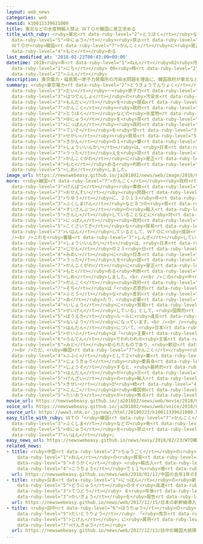 ```yaml
---
layout: web_news
categories: web
newsid: k10011339621000
title: 東北などの水産物輸入禁止 ＷＴＯが韓国に是正求める
title_with_ruby: <ruby>東北<rt data-ruby-level="2">とうほく</rt></ruby>などの<ruby>水産物<rt data-ruby-level="4">すいさんぶつ</rt></ruby><ruby>輸入<rt
  data-ruby-level="5">ゆにゅう</rt></ruby><ruby>禁止<rt data-ruby-level="5">きんし</rt></ruby>
  ＷＴＯが<ruby>韓国<rt data-ruby-level="7">かんこく</rt></ruby>に<ruby>是正<rt data-ruby-level="7">ぜせい</rt></ruby><ruby>求<rt
  data-ruby-level="4">もと</rt></ruby>める
last_modified_at: '2018-02-23T00:43:00+09:00'
datetime: 2018<ruby>年<rt data-ruby-level="1">ねん</rt></ruby>02<ruby>月<rt data-ruby-level="1">がつ</rt></ruby>23<ruby>日<rt
  data-ruby-level="1">にち</rt></ruby> 00<ruby>時<rt data-ruby-level="2">じ</rt></ruby>43<ruby>分<rt
  data-ruby-level="2">ふん</rt></ruby>
description: 東京電力・福島第一原子力発電所の汚染水問題を理由に、韓国政府が東北などの水産物の輸入を禁じていることについて、日本政府の提訴を受けたＷＴＯ＝世界貿易機関の１審にあたる小委員会は、日本の訴えを認めて、韓国側に是正を求める判断を示しました。
summary: <ruby>東京電力<rt data-ruby-level="2">とうきょうでんりょく</rt></ruby>・<ruby>福島<rt data-ruby-level="3">ふくしま</rt></ruby><ruby>第<rt
  data-ruby-level="3">だい</rt></ruby>一<ruby>原子力<rt data-ruby-level="2">げんしりょく</rt></ruby><ruby>発電所<rt
  data-ruby-level="3">はつでんしょ</rt></ruby>の<ruby>汚染水<rt data-ruby-level="7">おせんすい</rt></ruby><ruby>問題<rt
  data-ruby-level="3">もんだい</rt></ruby>を<ruby>理由<rt data-ruby-level="3">りゆう</rt></ruby>に、<ruby>韓国<rt
  data-ruby-level="7">かんこく</rt></ruby><ruby>政府<rt data-ruby-level="5">せいふ</rt></ruby>が<ruby>東北<rt
  data-ruby-level="2">とうほく</rt></ruby>などの<ruby>水産物<rt data-ruby-level="4">すいさんぶつ</rt></ruby>の<ruby>輸入<rt
  data-ruby-level="5">ゆにゅう</rt></ruby>を<ruby>禁<rt data-ruby-level="5">きん</rt></ruby>じていることについて、<ruby>日本<rt
  data-ruby-level="1">にっぽん</rt></ruby><ruby>政府<rt data-ruby-level="5">せいふ</rt></ruby>の<ruby>提訴<rt
  data-ruby-level="7">ていそ</rt></ruby>を<ruby>受<rt data-ruby-level="3">う</rt></ruby>けたＷＴＯ＝<ruby>世界<rt
  data-ruby-level="3">せかい</rt></ruby><ruby>貿易<rt data-ruby-level="5">ぼうえき</rt></ruby><ruby>機関<rt
  data-ruby-level="4">きかん</rt></ruby>の１<ruby>審<rt data-ruby-level="7">しん</rt></ruby>にあたる<ruby>小委員会<rt
  data-ruby-level="3">しょういいんかい</rt></ruby>は、<ruby>日本<rt data-ruby-level="1">にっぽん</rt></ruby>の<ruby>訴<rt
  data-ruby-level="7">うった</rt></ruby>えを<ruby>認<rt data-ruby-level="6">みと</rt></ruby>めて、<ruby>韓国側<rt
  data-ruby-level="7">かんこくがわ</rt></ruby>に<ruby>是正<rt data-ruby-level="7">ぜせい</rt></ruby>を<ruby>求<rt
  data-ruby-level="4">もと</rt></ruby>める<ruby>判断<rt data-ruby-level="5">はんだん</rt></ruby>を<ruby>示<rt
  data-ruby-level="5">しめ</rt></ruby>しました。
image_url: https://newswebeasy.github.io/ja201802/news/web/image/2018/02/23/K10011339621_1802230040_1802230042_01_02.jpg
more: <ruby>韓国<rt data-ruby-level="7">かんこく</rt></ruby><ruby>政府<rt data-ruby-level="5">せいふ</rt></ruby>が<ruby>原発<rt
  data-ruby-level="3">げんぱつ</rt></ruby><ruby>事故<rt data-ruby-level="5">じこ</rt></ruby>の<ruby>汚染水<rt
  data-ruby-level="7">おせんすい</rt></ruby><ruby>問題<rt data-ruby-level="3">もんだい</rt></ruby>を<ruby>理由<rt
  data-ruby-level="3">りゆう</rt></ruby>に、２０１３<ruby>年<rt data-ruby-level="1">ねん</rt></ruby>から<ruby>福島県<rt
  data-ruby-level="3">ふくしまけん</rt></ruby>など８つの<ruby>県<rt data-ruby-level="3">けん</rt></ruby>の<ruby>水産物<rt
  data-ruby-level="4">すいさんぶつ</rt></ruby>の<ruby>輸入<rt data-ruby-level="5">ゆにゅう</rt></ruby>をすべて<ruby>禁止<rt
  data-ruby-level="5">きんし</rt></ruby>していることなどに<ruby>対<rt data-ruby-level="3">たい</rt></ruby>し、<ruby>日本<rt
  data-ruby-level="1">にっぽん</rt></ruby><ruby>政府<rt data-ruby-level="5">せいふ</rt></ruby>は<ruby>国際的<rt
  data-ruby-level="5">こくさいてき</rt></ruby>な<ruby>貿易<rt data-ruby-level="5">ぼうえき</rt></ruby>ルールに<ruby>違反<rt
  data-ruby-level="7">いはん</rt></ruby>しているとして、ＷＴＯに<ruby>提訴<rt data-ruby-level="7">ていそ</rt></ruby>しています。<br
  /><br />これを<ruby>審議<rt data-ruby-level="7">しんぎ</rt></ruby>していたＷＴＯで１<ruby>審<rt data-ruby-level="7">しん</rt></ruby>にあたる<ruby>小委員会<rt
  data-ruby-level="3">しょういいんかい</rt></ruby>は、<ruby>日本<rt data-ruby-level="1">にっぽん</rt></ruby><ruby>時間<rt
  data-ruby-level="2">じかん</rt></ruby>の２３<ruby>日<rt data-ruby-level="1">にち</rt></ruby><ruby>未明<rt
  data-ruby-level="4">みめい</rt></ruby>に<ruby>日本<rt data-ruby-level="1">にっぽん</rt></ruby>の<ruby>訴<rt
  data-ruby-level="7">うった</rt></ruby>えを<ruby>認<rt data-ruby-level="6">みと</rt></ruby>めて、<ruby>韓国側<rt
  data-ruby-level="7">かんこくがわ</rt></ruby>に<ruby>是正<rt data-ruby-level="7">ぜせい</rt></ruby>を<ruby>求<rt
  data-ruby-level="4">もと</rt></ruby>める<ruby>判断<rt data-ruby-level="5">はんだん</rt></ruby>を<ruby>示<rt
  data-ruby-level="5">しめ</rt></ruby>しました。<br /><br />この<ruby>中<rt data-ruby-level="1">なか</rt></ruby>では、<ruby>韓国<rt
  data-ruby-level="7">かんこく</rt></ruby><ruby>政府<rt data-ruby-level="5">せいふ</rt></ruby>の<ruby>措置<rt
  data-ruby-level="7">そち</rt></ruby>は「<ruby>恣意的<rt data-ruby-level="7">しいてき</rt></ruby>（しいてき）、または<ruby>不当<rt
  data-ruby-level="4">ふとう</rt></ruby>な<ruby>差別<rt data-ruby-level="4">さべつ</rt></ruby>に<ruby>当<rt
  data-ruby-level="2">あ</rt></ruby>たり、<ruby>必要<rt data-ruby-level="4">ひつよう</rt></ruby><ruby>以上<rt
  data-ruby-level="4">いじょう</rt></ruby>に<ruby>貿易<rt data-ruby-level="5">ぼうえき</rt></ruby>を<ruby>制限<rt
  data-ruby-level="5">せいげん</rt></ruby>している」として、<ruby>国際的<rt data-ruby-level="5">こくさいてき</rt></ruby>な<ruby>貿易<rt
  data-ruby-level="5">ぼうえき</rt></ruby>ルールに<ruby>違反<rt data-ruby-level="7">いはん</rt></ruby>しているという<ruby>内容<rt
  data-ruby-level="5">ないよう</rt></ruby>になっています。<br /><br /><ruby>今回<rt data-ruby-level="2">こんかい</rt></ruby>のＷＴＯの<ruby>判断<rt
  data-ruby-level="5">はんだん</rt></ruby>について、<ruby>日本<rt data-ruby-level="1">にっぽん</rt></ruby><ruby>政府<rt
  data-ruby-level="5">せいふ</rt></ruby>は「<ruby>主要<rt data-ruby-level="4">しゅよう</rt></ruby>な<ruby>論点<rt
  data-ruby-level="6">ろんてん</rt></ruby>でわれわれの<ruby>主張<rt data-ruby-level="5">しゅちょう</rt></ruby>がすべて<ruby>認<rt
  data-ruby-level="6">みと</rt></ruby>められたものであり、<ruby>歓迎<rt data-ruby-level="7">かんげい</rt></ruby>したい」としています。<br
  /><br />ただ、<ruby>韓国<rt data-ruby-level="7">かんこく</rt></ruby><ruby>政府<rt data-ruby-level="5">せいふ</rt></ruby>がこれを<ruby>不服<rt
  data-ruby-level="4">ふふく</rt></ruby>として２<ruby>審<rt data-ruby-level="7">しん</rt></ruby>にあたるＷＴＯの<ruby>上級<rt
  data-ruby-level="3">じょうきゅう</rt></ruby><ruby>委員会<rt data-ruby-level="3">いいんかい</rt></ruby>に<ruby>上訴<rt
  data-ruby-level="7">じょうそ</rt></ruby>すると、<ruby>最終的<rt data-ruby-level="4">さいしゅうてき</rt></ruby>な<ruby>判断<rt
  data-ruby-level="5">はんだん</rt></ruby>が<ruby>示<rt data-ruby-level="5">しめ</rt></ruby>されるまでは<ruby>現在<rt
  data-ruby-level="5">げんざい</rt></ruby>の<ruby>輸入<rt data-ruby-level="5">ゆにゅう</rt></ruby><ruby>規制<rt
  data-ruby-level="5">きせい</rt></ruby>が<ruby>続<rt data-ruby-level="4">つづ</rt></ruby>けられるため、<ruby>今後<rt
  data-ruby-level="2">こんご</rt></ruby>は<ruby>韓国側<rt data-ruby-level="7">かんこくがわ</rt></ruby>の<ruby>対応<rt
  data-ruby-level="5">たいおう</rt></ruby>が<ruby>焦点<rt data-ruby-level="7">しょうてん</rt></ruby>となります。
movie_url: https://newswebeasy.github.io/ja201802/news/web/movie/2018/02/23/k10011339621_201802230519_201802230532.mp4
voice_url: https://newswebeasy.github.io/ja201802/news/web/voice/2018/02/23/k10011339621_201802230519_201802230532.mp3
source_url: https://www3.nhk.or.jp/news/html/20180223/k10011339621000.html
easy_title_with_ruby: ＷＴＯ「<ruby>韓国<rt data-ruby-level="7">かんこく</rt></ruby>が<ruby>福島<rt
  data-ruby-level="3">ふくしま</rt></ruby>などの<ruby>魚<rt data-ruby-level="2">さかな</rt></ruby>の<ruby>輸入<rt
  data-ruby-level="5">ゆにゅう</rt></ruby>を<ruby>禁止<rt data-ruby-level="5">きんし</rt></ruby>するのは<ruby>違反<rt
  data-ruby-level="7">いはん</rt></ruby>」
easy_news_url: https://newswebeasy.github.io/news/easy/2018/02/23/WTO韓国が福島などの魚の輸入を禁止するのは違反
related_news:
- title: <ruby>中国<rt data-ruby-level="2">ちゅうごく</rt></ruby>の<ruby>去年<rt data-ruby-level="3">きょねん</rt></ruby>１<ruby>年<rt
    data-ruby-level="1">ねん</rt></ruby>の<ruby>貿易<rt data-ruby-level="5">ぼうえき</rt></ruby><ruby>総額<rt
    data-ruby-level="5">そうがく</rt></ruby> <ruby>輸出入<rt data-ruby-level="5">ゆしゅつにゅう</rt></ruby><ruby>好調<rt
    data-ruby-level="4">こうちょう</rt></ruby>で１１％<ruby>増<rt data-ruby-level="5">ぞう</rt></ruby>
  url: https://newswebeasy.github.io/news/web/2018/01/12/中国の去年1年の貿易総額-輸出入好調で11増
- title: <ruby>日本<rt data-ruby-level="1">にっぽん</rt></ruby>の<ruby>新幹線<rt data-ruby-level="5">しんかんせん</rt></ruby><ruby>導入<rt
    data-ruby-level="5">どうにゅう</rt></ruby>のタイ<ruby>高速<rt data-ruby-level="3">こうそく</rt></ruby><ruby>鉄道<rt
    data-ruby-level="3">てつどう</rt></ruby> ８<ruby>年後<rt data-ruby-level="2">ねんご</rt></ruby><ruby>開業<rt
    data-ruby-level="3">かいぎょう</rt></ruby>を<ruby>報告<rt data-ruby-level="5">ほうこく</rt></ruby>
  url: https://newswebeasy.github.io/news/web/2017/12/15/日本の新幹線導入のタイ高速鉄道-8年後開業を報告
- title: <ruby>訪中<rt data-ruby-level="6">ほうちゅう</rt></ruby>の<ruby>韓国<rt data-ruby-level="7">かんこく</rt></ruby><ruby>大統領<rt
    data-ruby-level="5">だいとうりょう</rt></ruby> 「<ruby>南京<rt data-ruby-level="8">なんきん</rt></ruby><ruby>事件<rt
    data-ruby-level="5">じけん</rt></ruby>」に<ruby>異例<rt data-ruby-level="6">いれい</rt></ruby>の<ruby>言及<rt
    data-ruby-level="7">げんきゅう</rt></ruby>
  url: https://newswebeasy.github.io/news/web/2017/12/13/訪中の韓国大統領-南京事件に異例の言及
...
```


